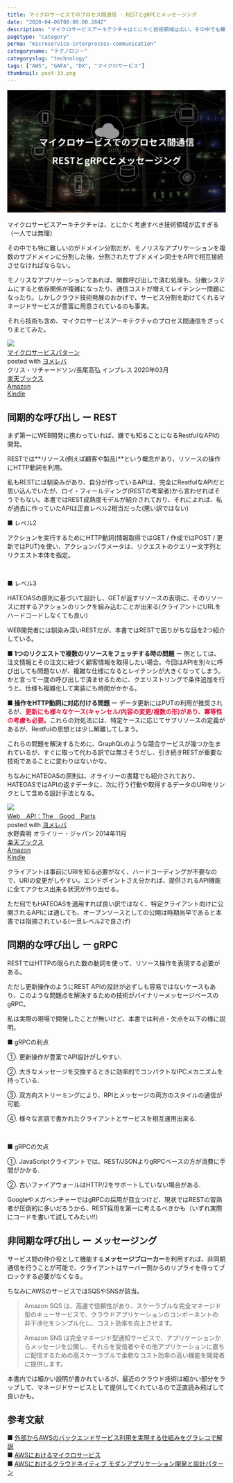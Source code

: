 ```yaml
---
title: マイクロサービスでのプロセス間通信 - RESTとgRPCとメッセージング
date: "2020-04-06T00:00:00.284Z"
description: "マイクロサービスアーキテクチャはとにかく技術領域は広い。その中でも難しいのがドメイン分割だが、モノリスなアプリケーションを複数のサブドメインに分割した後、分割されたサブドメイン同士をAPIで相互接続させなければならない。"
pagetype: "category"
perma: "microservice-interprocess-communication"
categoryname: "テクノロジー"
categoryslug: "technology"
tags: ["AWS", "GAFA", "DX", "マイクロサービス"]
thumbnail: post-33.png
---
```


![](./post-33.png)

マイクロサービスアーキテクチャは、とにかく考慮すべき技術領域が広すぎる（一人では無理）

その中でも特に難しいのがドメイン分割だが、モノリスなアプリケーションを複数のサブドメインに分割した後、分割されたサブドメイン同士をAPIで相互接続させなければならない。

モノリスなアプリケーションであれば、関数呼び出しで済む処理も、分散システムにすると依存関係が複雑になったり、通信コストが増えてレイテンシー問題になったり。しかしクラウド技術発展のおかげで、サービス分割を助けてくれるマネージドサービスが豊富に用意されているのも事実。

それら技術も含め、マイクロサービスアーキテクチャのプロセス間通信をざっくりまとてみた。

<div class="cstmreba"><div class="booklink-box"><div class="booklink-image"><a href="https://hb.afl.rakuten.co.jp/hgc/146fe51c.1fd043a3.146fe51d.605dc196/yomereba_main_202004051411239735?pc=http%3A%2F%2Fbooks.rakuten.co.jp%2Frb%2F16239274%2F%3Fscid%3Daf_ich_link_urltxt%26m%3Dhttp%3A%2F%2Fm.rakuten.co.jp%2Fev%2Fbook%2F" target="_blank" ><img src="https://thumbnail.image.rakuten.co.jp/@0_mall/book/cabinet/8583/9784295008583.jpg?_ex=160x160" style="border: none;" /></a></div><div class="booklink-info"><div class="booklink-name"><a href="https://hb.afl.rakuten.co.jp/hgc/146fe51c.1fd043a3.146fe51d.605dc196/yomereba_main_202004051411239735?pc=http%3A%2F%2Fbooks.rakuten.co.jp%2Frb%2F16239274%2F%3Fscid%3Daf_ich_link_urltxt%26m%3Dhttp%3A%2F%2Fm.rakuten.co.jp%2Fev%2Fbook%2F" target="_blank" >マイクロサービスパターン</a><div class="booklink-powered-date">posted with <a href="https://yomereba.com" rel="nofollow" target="_blank">ヨメレバ</a></div></div><div class="booklink-detail">クリス・リチャードソン/長尾高弘 インプレス 2020年03月    </div><div class="booklink-link2"><div class="shoplinkrakuten"><a href="https://hb.afl.rakuten.co.jp/hgc/146fe51c.1fd043a3.146fe51d.605dc196/yomereba_main_202004051411239735?pc=http%3A%2F%2Fbooks.rakuten.co.jp%2Frb%2F16239274%2F%3Fscid%3Daf_ich_link_urltxt%26m%3Dhttp%3A%2F%2Fm.rakuten.co.jp%2Fev%2Fbook%2F" target="_blank" >楽天ブックス</a></div><div class="shoplinkamazon"><a href="https://www.amazon.co.jp/exec/obidos/asin/4295008583/kanon123-22/" target="_blank" >Amazon</a></div><div class="shoplinkkindle"><a href="https://www.amazon.co.jp/gp/search?keywords=%E3%83%9E%E3%82%A4%E3%82%AF%E3%83%AD%E3%82%B5%E3%83%BC%E3%83%93%E3%82%B9%E3%83%91%E3%82%BF%E3%83%BC%E3%83%B3&__mk_ja_JP=%83J%83%5E%83J%83i&url=node%3D2275256051&tag=kanon123-22" target="_blank" >Kindle</a></div>                              	  	  	  	  	</div></div><div class="booklink-footer"></div></div></div>

## 同期的な呼び出し ー REST

まず第一にWEB開発に携わっていれば、嫌でも知ることになるRestfulなAPIの開発。

RESTでは**リソース(例えば顧客や製品)**という概念があり、リソースの操作にHTTP動詞を利用。

私もRESTには馴染みがあり、自分が作っているAPIは、完全にRestfulなAPIだと思い込んでいたが、ロイ・フィールディング(RESTの考案者)から言わせればそうでもない。本書ではREST成熟度モデルが紹介されており、それによれば、私が過去に作っていたAPIは正直レベル2相当だった(悪い訳ではない)

<div class="blackboard-box">
<p>■ レベル2</p>
<p>アクションを実行するためにHTTP動詞(情報取得ではGET / 作成ではPOST / 更新ではPUT)を使い、アクションパラメータは、リクエストのクエリー文字列とリクエスト本体を指定。</p>
<br/>
<p>■ レベル3</p>
<p>HATEOASの原則に基づいて設計し、GETが返すリソースの表現に、そのリソースに対するアクションのリンクを組み込むことが出来る(クライアントにURLをハードコードしなくても良い)</p>
<div class="chalk1"></div>
<div class="chalk2"></div>
</div>

WEB開発者には馴染み深いRESTだが、本書ではRESTで困りがちな話を2つ紹介している。

**■ 1つのリクエストで複数のリソースをフェッチする時の問題** ー 例としては、注文情報とその注文に紐づく顧客情報を取得したい場合。今回はAPIを別々に呼び出しても問題ないが、複雑な仕様になるとレイテンシが大きくなってしまう。かと言って一度の呼び出しで済ませるために、クエリストリングで条件追加を行うと、仕様も複雑化して実装にも時間がかかる。

**■ 操作をHTTP動詞に対応付ける問題** ー データ更新にはPUTの利用が推奨されるが、<span style="color: crimson; font-weight: bold;">更新にも様々なケース(キャンセル/内容の変更/複数の形)があり、冪等性の考慮も必要。</span>これらの対処法には、特定ケースに応じてサブリソースの定義があるが、Restfulの思想とは少し解離してしまう。

これらの問題を解決するために、GraphQLのような競合サービスが幾つか生まれているが、すぐに取って代わる訳では無さそうだし、引き続きRESTが重要な技術であることに変わりはないかな。

ちなみにHATEOASの原則は、オライリーの書籍でも紹介されており、HATEOASではAPIの返すデータに、次に行う行動や取得するデータのURIをリンクとして含める設計手法となる。

<div class="cstmreba"><div class="booklink-box"><div class="booklink-image"><a href="https://hb.afl.rakuten.co.jp/hgc/146fe51c.1fd043a3.146fe51d.605dc196/yomereba_main_202004061933241732?pc=http%3A%2F%2Fbooks.rakuten.co.jp%2Frb%2F13028363%2F%3Fscid%3Daf_ich_link_urltxt%26m%3Dhttp%3A%2F%2Fm.rakuten.co.jp%2Fev%2Fbook%2F" target="_blank" ><img src="https://thumbnail.image.rakuten.co.jp/@0_mall/book/cabinet/6860/9784873116860.jpg?_ex=160x160" style="border: none;" /></a></div><div class="booklink-info"><div class="booklink-name"><a href="https://hb.afl.rakuten.co.jp/hgc/146fe51c.1fd043a3.146fe51d.605dc196/yomereba_main_202004061933241732?pc=http%3A%2F%2Fbooks.rakuten.co.jp%2Frb%2F13028363%2F%3Fscid%3Daf_ich_link_urltxt%26m%3Dhttp%3A%2F%2Fm.rakuten.co.jp%2Fev%2Fbook%2F" target="_blank" >Web　API：The　Good　Parts</a><div class="booklink-powered-date">posted with <a href="https://yomereba.com" rel="nofollow" target="_blank">ヨメレバ</a></div></div><div class="booklink-detail">水野貴明 オライリー・ジャパン 2014年11月    </div><div class="booklink-link2"><div class="shoplinkrakuten"><a href="https://hb.afl.rakuten.co.jp/hgc/146fe51c.1fd043a3.146fe51d.605dc196/yomereba_main_202004061933241732?pc=http%3A%2F%2Fbooks.rakuten.co.jp%2Frb%2F13028363%2F%3Fscid%3Daf_ich_link_urltxt%26m%3Dhttp%3A%2F%2Fm.rakuten.co.jp%2Fev%2Fbook%2F" target="_blank" >楽天ブックス</a></div><div class="shoplinkamazon"><a href="https://www.amazon.co.jp/exec/obidos/asin/4873116864/kanon123-22/" target="_blank" >Amazon</a></div><div class="shoplinkkindle"><a href="https://www.amazon.co.jp/gp/search?keywords=Web%E3%80%80API%EF%BC%9AThe%E3%80%80Good%E3%80%80Parts&__mk_ja_JP=%83J%83%5E%83J%83i&url=node%3D2275256051&tag=kanon123-22" target="_blank" >Kindle</a></div>                              	  	  	  	  	</div></div><div class="booklink-footer"></div></div></div>

クライアントは事前にURIを知る必要がなく、ハードコーディングが不要なので、URIの変更がしやすい。エンドポイントさえ分かれば、提供されるAPI機能に全てアクセス出来る状況が作り出せる。

ただ何でもHATEOASを適用すれば良い訳ではなく、特定クライアント向けに公開されるAPIには適しても、オープンソースとしての公開は時期尚早であると本書では指摘されている(一旦レベル2で良さげ)

## 同期的な呼び出し ー gRPC

RESTではHTTPの限られた数の動詞を使って、リソース操作を表現する必要がある。

ただし更新操作のようにREST APIの設計が必ずしも容易ではないケースもあり、このような問題点を解決するための技術がバイナリーメッセージベースのgRPC。

私は実際の現場で開発したことが無いけど、本書では利点・欠点を以下の様に説明。

<div class="blackboard-box">
<p>■ gRPCの利点</p>
<p>①. 更新操作が豊富でAPI設計がしやすい.</p>
<p>②. 大きなメッセージを交換するときに効率的でコンパクトなIPCメカニズムを持っている.</p>
<p>③. 双方向ストリーミングにより、RPIとメッセージの両方のスタイルの通信が可能.</p>
<p>④. 様々な言語で書かれたクライアントとサービスを相互運用出来る.</p>
<br/>
<p>■ gRPCの欠点</p>
<p>①. JavaScriptクライアントでは、REST/JSONよりgRPCベースの方が消費に手間がかかる.</p>
<p>②. 古いファイアウォールはHTTP/2をサポートしていない場合がある.</p>
<div class="chalk1"></div>
<div class="chalk2"></div>
</div>

GoogleやメガベンチャーではgRPCの採用が目立つけど、現状ではRESTの習熟者が圧倒的に多いだろうから、REST採用を第一に考えるべきかも（いずれ実際にコードを書いて試してみたい!!）

## 非同期な呼び出し ー メッセージング

サービス間の仲介役として機能する**メッセージブローカー**を利用すれば、非同期通信を行うことが可能で、クライアントはサーバー側からのリプライを待ってブロックする必要がなくなる。

ちなみにAWSのサービスではSQSやSNSが該当。

> Amazon SQS は、高速で信頼性があり、スケーラブルな完全マネージド型のキューサービスで、クラウドアプリケーションのコンポーネントの
非⼲渉化をシンプル化し、コスト効率を向上させます。
>
> Amazon SNS は完全マネージド型通知サービスで、アプリケーションからメッセージを公開し、それらを受信者やその他アプリケーションに直ちに配信するための⾼スケーラブルで柔軟なコスト効率の⾼い機能を開発者に提供します。

本書内では細かい説明が書かれているが、最近のクラウド技術は細かい部分をラップして、マネージドサービスとして提供してくれているので正直読み飛ばして良いかも。

## 参考文献

■ [外部からAWSのバックエンドサービス利用を実現する仕組みをグラレコで解説](https://aws.amazon.com/jp/builders-flash/202004/awsgeek-api-gateway/)  
■ [AWSにおけるマイクロサービス](https://d1.awsstatic.com/International/ja_JP/Whitepapers/MicroservicesOnAWS-V2_NT0829_SMO_MJ_EditSM_ProofSM_ProofNT.pdf)  
■ [AWSにおけるクラウドネイティブ モダンアプリケーション開発と設計パターン](https://d1.awsstatic.com/whitepapers/ja_JP/modern-application-development-on-aws.pdf)  